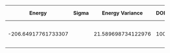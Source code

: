 | Energy              | Sigma   | Energy Variance    | DOF | Method                                                       | Data Repository |
|---------------------|---------|--------------------|-----|--------------------------------------------------------------|-----------------|
| -206.64917761733307 |         | 21.589698734122976 | 100 | DMRG (bond dimension = 1024)                                 |                 |
